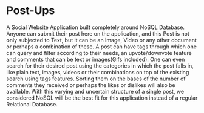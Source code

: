 # Post-Ups
A Social Website Application built completely around NoSQL Database. Anyone can submit their post here on the application, and this Post is not only subjected to Text, but it can be an Image, Video or any other document or perhaps a combination of these. A post can have tags through which one can query and filter according to their needs, an upvote/downvote feature  and comments that can be text or images(Gifs included).
One can even search for their desired post using the categories in which the post falls in, like plain text, images, videos or their combinations on top of the existing search using tags features. Sorting them on the bases of the number of comments they received or perhaps the likes or dislikes will also be available. 
With this varying and uncertain structure of a single post, we considered NoSQL will be the best fit for this application instead of a regular Relational Database.
